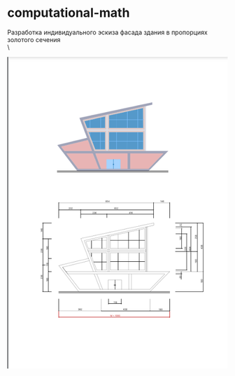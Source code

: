 # computational-math
Разработка индивидуального эскиза фасада здания в пропорциях золотого сечения \
\

![](img/frame.png)

